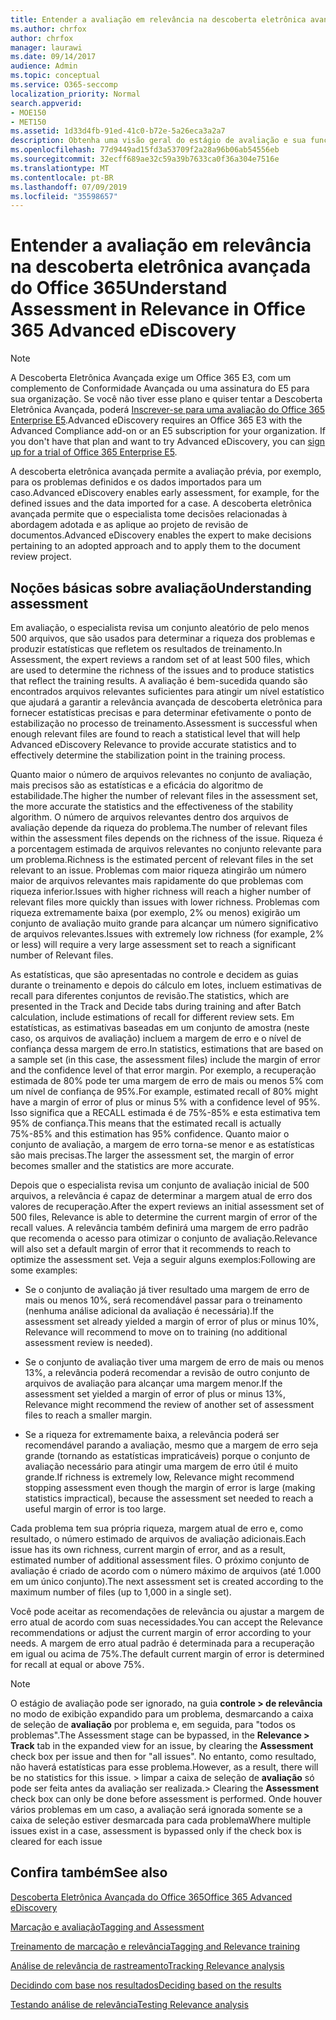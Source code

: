 ```yaml
---
title: Entender a avaliação em relevância na descoberta eletrônica avançada do Office 365
ms.author: chrfox
author: chrfox
manager: laurawi
ms.date: 09/14/2017
audience: Admin
ms.topic: conceptual
ms.service: O365-seccomp
localization_priority: Normal
search.appverid:
- MOE150
- MET150
ms.assetid: 1d33d4fb-91ed-41c0-b72e-5a26eca3a2a7
description: Obtenha uma visão geral do estágio de avaliação e sua função para determinar a riqueza de problemas durante o treinamento de relevância na descoberta eletrônica avançada do Office 365.
ms.openlocfilehash: 77d9449ad15fd3a53709f2a28a96b06ab54556eb
ms.sourcegitcommit: 32ecff689ae32c59a39b7633ca0f36a304e7516e
ms.translationtype: MT
ms.contentlocale: pt-BR
ms.lasthandoff: 07/09/2019
ms.locfileid: "35598657"
---
```

# <a name="understand-assessment-in-relevance-in-office-365-advanced-ediscovery"></a><span data-ttu-id="55598-103">Entender a avaliação em relevância na descoberta eletrônica avançada do Office 365</span><span class="sxs-lookup"><span data-stu-id="55598-103">Understand Assessment in Relevance in Office 365 Advanced eDiscovery</span></span>

> [!NOTE]
> <span data-ttu-id="55598-p101">A Descoberta Eletrônica Avançada exige um Office 365 E3, com um complemento de Conformidade Avançada ou uma assinatura do E5 para sua organização. Se você não tiver esse plano e quiser tentar a Descoberta Eletrônica Avançada, poderá [Inscrever-se para uma avaliação do Office 365 Enterprise E5](https://go.microsoft.com/fwlink/p/?LinkID=698279).</span><span class="sxs-lookup"><span data-stu-id="55598-p101">Advanced eDiscovery requires an Office 365 E3 with the Advanced Compliance add-on or an E5 subscription for your organization. If you don't have that plan and want to try Advanced eDiscovery, you can [sign up for a trial of Office 365 Enterprise E5](https://go.microsoft.com/fwlink/p/?LinkID=698279).</span></span> 
  
<span data-ttu-id="55598-106">A descoberta eletrônica avançada permite a avaliação prévia, por exemplo, para os problemas definidos e os dados importados para um caso.</span><span class="sxs-lookup"><span data-stu-id="55598-106">Advanced eDiscovery enables early assessment, for example, for the defined issues and the data imported for a case.</span></span> <span data-ttu-id="55598-107">A descoberta eletrônica avançada permite que o especialista tome decisões relacionadas à abordagem adotada e as aplique ao projeto de revisão de documentos.</span><span class="sxs-lookup"><span data-stu-id="55598-107">Advanced eDiscovery enables the expert to make decisions pertaining to an adopted approach and to apply them to the document review project.</span></span>
  
## <a name="understanding-assessment"></a><span data-ttu-id="55598-108">Noções básicas sobre avaliação</span><span class="sxs-lookup"><span data-stu-id="55598-108">Understanding assessment</span></span>

<span data-ttu-id="55598-109">Em avaliação, o especialista revisa um conjunto aleatório de pelo menos 500 arquivos, que são usados para determinar a riqueza dos problemas e produzir estatísticas que refletem os resultados de treinamento.</span><span class="sxs-lookup"><span data-stu-id="55598-109">In Assessment, the expert reviews a random set of at least 500 files, which are used to determine the richness of the issues and to produce statistics that reflect the training results.</span></span> <span data-ttu-id="55598-110">A avaliação é bem-sucedida quando são encontrados arquivos relevantes suficientes para atingir um nível estatístico que ajudará a garantir a relevância avançada de descoberta eletrônica para fornecer estatísticas precisas e para determinar efetivamente o ponto de estabilização no processo de treinamento.</span><span class="sxs-lookup"><span data-stu-id="55598-110">Assessment is successful when enough relevant files are found to reach a statistical level that will help Advanced eDiscovery Relevance to provide accurate statistics and to effectively determine the stabilization point in the training process.</span></span> 
  
<span data-ttu-id="55598-111">Quanto maior o número de arquivos relevantes no conjunto de avaliação, mais precisos são as estatísticas e a eficácia do algoritmo de estabilidade.</span><span class="sxs-lookup"><span data-stu-id="55598-111">The higher the number of relevant files in the assessment set, the more accurate the statistics and the effectiveness of the stability algorithm.</span></span> <span data-ttu-id="55598-112">O número de arquivos relevantes dentro dos arquivos de avaliação depende da riqueza do problema.</span><span class="sxs-lookup"><span data-stu-id="55598-112">The number of relevant files within the assessment files depends on the richness of the issue.</span></span> <span data-ttu-id="55598-113">Riqueza é a porcentagem estimada de arquivos relevantes no conjunto relevante para um problema.</span><span class="sxs-lookup"><span data-stu-id="55598-113">Richness is the estimated percent of relevant files in the set relevant to an issue.</span></span> <span data-ttu-id="55598-114">Problemas com maior riqueza atingirão um número maior de arquivos relevantes mais rapidamente do que problemas com riqueza inferior.</span><span class="sxs-lookup"><span data-stu-id="55598-114">Issues with higher richness will reach a higher number of relevant files more quickly than issues with lower richness.</span></span> <span data-ttu-id="55598-115">Problemas com riqueza extremamente baixa (por exemplo, 2% ou menos) exigirão um conjunto de avaliação muito grande para alcançar um número significativo de arquivos relevantes.</span><span class="sxs-lookup"><span data-stu-id="55598-115">Issues with extremely low richness (for example, 2% or less) will require a very large assessment set to reach a significant number of Relevant files.</span></span>
  
<span data-ttu-id="55598-116">As estatísticas, que são apresentadas no controle e decidem as guias durante o treinamento e depois do cálculo em lotes, incluem estimativas de recall para diferentes conjuntos de revisão.</span><span class="sxs-lookup"><span data-stu-id="55598-116">The statistics, which are presented in the Track and Decide tabs during training and after Batch calculation, include estimations of recall for different review sets.</span></span> <span data-ttu-id="55598-117">Em estatísticas, as estimativas baseadas em um conjunto de amostra (neste caso, os arquivos de avaliação) incluem a margem de erro e o nível de confiança dessa margem de erro.</span><span class="sxs-lookup"><span data-stu-id="55598-117">In statistics, estimations that are based on a sample set (in this case, the assessment files) include the margin of error and the confidence level of that error margin.</span></span> <span data-ttu-id="55598-118">Por exemplo, a recuperação estimada de 80% pode ter uma margem de erro de mais ou menos 5% com um nível de confiança de 95%.</span><span class="sxs-lookup"><span data-stu-id="55598-118">For example, estimated recall of 80% might have a margin of error of plus or minus 5% with a confidence level of 95%.</span></span> <span data-ttu-id="55598-119">Isso significa que a RECALL estimada é de 75%-85% e esta estimativa tem 95% de confiança.</span><span class="sxs-lookup"><span data-stu-id="55598-119">This means that the estimated recall is actually 75%-85% and this estimation has 95% confidence.</span></span> <span data-ttu-id="55598-120">Quanto maior o conjunto de avaliação, a margem de erro torna-se menor e as estatísticas são mais precisas.</span><span class="sxs-lookup"><span data-stu-id="55598-120">The larger the assessment set, the margin of error becomes smaller and the statistics are more accurate.</span></span> 
  
<span data-ttu-id="55598-121">Depois que o especialista revisa um conjunto de avaliação inicial de 500 arquivos, a relevância é capaz de determinar a margem atual de erro dos valores de recuperação.</span><span class="sxs-lookup"><span data-stu-id="55598-121">After the expert reviews an initial assessment set of 500 files, Relevance is able to determine the current margin of error of the recall values.</span></span> <span data-ttu-id="55598-122">A relevância também definirá uma margem de erro padrão que recomenda o acesso para otimizar o conjunto de avaliação.</span><span class="sxs-lookup"><span data-stu-id="55598-122">Relevance will also set a default margin of error that it recommends to reach to optimize the assessment set.</span></span> <span data-ttu-id="55598-123">Veja a seguir alguns exemplos:</span><span class="sxs-lookup"><span data-stu-id="55598-123">Following are some examples:</span></span>
  
- <span data-ttu-id="55598-124">Se o conjunto de avaliação já tiver resultado uma margem de erro de mais ou menos 10%, será recomendável passar para o treinamento (nenhuma análise adicional da avaliação é necessária).</span><span class="sxs-lookup"><span data-stu-id="55598-124">If the assessment set already yielded a margin of error of plus or minus 10%, Relevance will recommend to move on to training (no additional assessment review is needed).</span></span> 
    
- <span data-ttu-id="55598-125">Se o conjunto de avaliação tiver uma margem de erro de mais ou menos 13%, a relevância poderá recomendar a revisão de outro conjunto de arquivos de avaliação para alcançar uma margem menor.</span><span class="sxs-lookup"><span data-stu-id="55598-125">If the assessment set yielded a margin of error of plus or minus 13%, Relevance might recommend the review of another set of assessment files to reach a smaller margin.</span></span> 
    
- <span data-ttu-id="55598-126">Se a riqueza for extremamente baixa, a relevância poderá ser recomendável parando a avaliação, mesmo que a margem de erro seja grande (tornando as estatísticas impraticáveis) porque o conjunto de avaliação necessário para atingir uma margem de erro útil é muito grande.</span><span class="sxs-lookup"><span data-stu-id="55598-126">If richness is extremely low, Relevance might recommend stopping assessment even though the margin of error is large (making statistics impractical), because the assessment set needed to reach a useful margin of error is too large.</span></span>
    
<span data-ttu-id="55598-127">Cada problema tem sua própria riqueza, margem atual de erro e, como resultado, o número estimado de arquivos de avaliação adicionais.</span><span class="sxs-lookup"><span data-stu-id="55598-127">Each issue has its own richness, current margin of error, and as a result, estimated number of additional assessment files.</span></span> <span data-ttu-id="55598-128">O próximo conjunto de avaliação é criado de acordo com o número máximo de arquivos (até 1.000 em um único conjunto).</span><span class="sxs-lookup"><span data-stu-id="55598-128">The next assessment set is created according to the maximum number of files (up to 1,000 in a single set).</span></span>
  
<span data-ttu-id="55598-129">Você pode aceitar as recomendações de relevância ou ajustar a margem de erro atual de acordo com suas necessidades.</span><span class="sxs-lookup"><span data-stu-id="55598-129">You can accept the Relevance recommendations or adjust the current margin of error according to your needs.</span></span> <span data-ttu-id="55598-130">A margem de erro atual padrão é determinada para a recuperação em igual ou acima de 75%.</span><span class="sxs-lookup"><span data-stu-id="55598-130">The default current margin of error is determined for recall at equal or above 75%.</span></span>
  
> [!NOTE]
> <span data-ttu-id="55598-131">O estágio de avaliação pode ser ignorado, na guia **controle \> de relevância** no modo de exibição expandido para um problema, desmarcando a caixa de seleção de **avaliação** por problema e, em seguida, para "todos os problemas".</span><span class="sxs-lookup"><span data-stu-id="55598-131">The Assessment stage can be bypassed, in the **Relevance \> Track** tab in the expanded view for an issue, by clearing the **Assessment** check box per issue and then for "all issues".</span></span> <span data-ttu-id="55598-132">No entanto, como resultado, não haverá estatísticas para esse problema.</span><span class="sxs-lookup"><span data-stu-id="55598-132">However, as a result, there will be no statistics for this issue.</span></span> <span data-ttu-id="55598-133">> limpar a caixa de seleção de **avaliação** só pode ser feita antes da avaliação ser realizada.</span><span class="sxs-lookup"><span data-stu-id="55598-133">> Clearing the **Assessment** check box can only be done before assessment is performed.</span></span> <span data-ttu-id="55598-134">Onde houver vários problemas em um caso, a avaliação será ignorada somente se a caixa de seleção estiver desmarcada para cada problema</span><span class="sxs-lookup"><span data-stu-id="55598-134">Where multiple issues exist in a case, assessment is bypassed only if the check box is cleared for each issue</span></span> 
  
## <a name="see-also"></a><span data-ttu-id="55598-135">Confira também</span><span class="sxs-lookup"><span data-stu-id="55598-135">See also</span></span>

[<span data-ttu-id="55598-136">Descoberta Eletrônica Avançada do Office 365</span><span class="sxs-lookup"><span data-stu-id="55598-136">Office 365 Advanced eDiscovery</span></span>](office-365-advanced-ediscovery.md)
  
[<span data-ttu-id="55598-137">Marcação e avaliação</span><span class="sxs-lookup"><span data-stu-id="55598-137">Tagging and Assessment</span></span>](tagging-and-assessment-in-advanced-ediscovery.md)
  
[<span data-ttu-id="55598-138">Treinamento de marcação e relevância</span><span class="sxs-lookup"><span data-stu-id="55598-138">Tagging and Relevance training</span></span>](tagging-and-relevance-training-in-advanced-ediscovery.md)
  
[<span data-ttu-id="55598-139">Análise de relevância de rastreamento</span><span class="sxs-lookup"><span data-stu-id="55598-139">Tracking Relevance analysis</span></span>](track-relevance-analysis-in-advanced-ediscovery.md)
  
[<span data-ttu-id="55598-140">Decidindo com base nos resultados</span><span class="sxs-lookup"><span data-stu-id="55598-140">Deciding based on the results</span></span>](decision-based-on-the-results-in-advanced-ediscovery.md)
  
[<span data-ttu-id="55598-141">Testando análise de relevância</span><span class="sxs-lookup"><span data-stu-id="55598-141">Testing Relevance analysis</span></span>](test-relevance-analysis-in-advanced-ediscovery.md)

